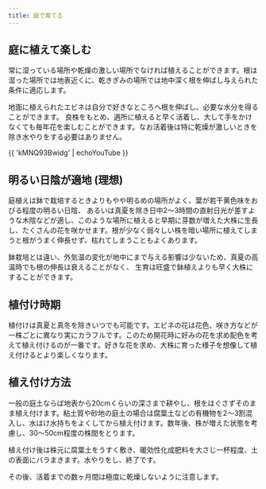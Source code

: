 ```yaml
---
title: 庭で育てる
---
```

## 庭に植えて楽しむ
常に湿っている場所や乾燥の激しい場所でなければ植えることができます。根は湿った場所では地表近くに、乾きぎみの場所では地中深く根を伸ばし与えられた条件に適応します。

地面に植えられたエビネは自分で好きなところへ根を伸ばし、必要な水分を得ることができます。 良株をもとめ、適所に植えると早く活着し、大して手をかけなくても毎年花を楽しむことができます。なお活着後は特に乾燥が激しいときを除き水やりをする必要はありません。

{{ 'kMNQ93Bwidg' | echoYouTube }}

## 明るい日陰が適地 (理想)
庭植えは鉢で栽培するときよりもやや明るめの場所がよく、葉が若干黄色味をおびる程度の明るい日陰、 あるいは真夏を除き日中2～3時間の直射日光が差すような木陰などが適し、このような場所に植えると早期に芽数が増えた大株に生長し、たくさんの花を咲かせます。根が少なく弱々しい株を暗い場所に植えてしまうと根がうまく伸長せず、枯れてしまうこともよくあります。

鉢栽培とは違い、外気温の変化が地中にまで与える影響は少ないため、真夏の高温時でも根の伸長は衰えることがなく、 生育は旺盛で鉢植えよりも早く大株にすることができます。

## 植付け時期
植付けは真夏と真冬を除きいつでも可能です。エビネの花は花色、咲き方などが一株ごとに異なり実にカラフルです。このため開花時に好みの花を求め配色を考えて植え付けるのが一番です。好きな花を求め、大株に育った様子を想像して植え付けるとより楽しくなります。

## 植え付け方法
一般の庭土ならば地表から20cmくらいの深さまで耕やし、根をほぐさずそのまま植え付けます。粘土質や砂地の庭土の場合は腐葉土などの有機物を2～3割混入し、水はけ水持ちをよくしてから植え付けます。数年後、株が増えた状態を考慮し、30～50cm程度の株間をとります。

植え付け後は株元に腐葉土をうすく敷き、暖効性化成肥料を大さじ一杯程度、土の表面にバラまきます。水やりをし、終了です。

その後、活着までの数ヶ月間は極度に乾燥しないように注意します。
